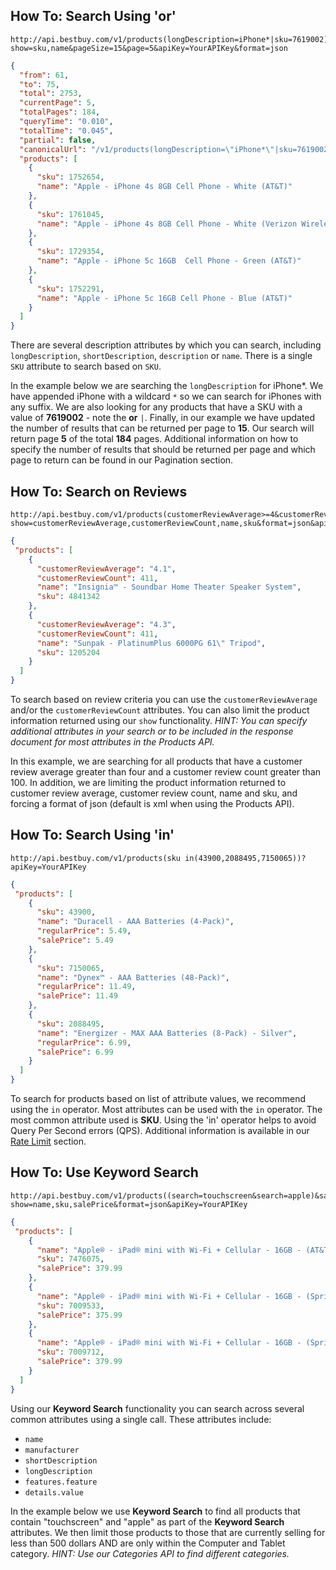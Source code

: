 ## How To: Search Using 'or'
```text
http://api.bestbuy.com/v1/products(longDescription=iPhone*|sku=7619002)?show=sku,name&pageSize=15&page=5&apiKey=YourAPIKey&format=json
```
```json
{
  "from": 61,
  "to": 75,
  "total": 2753,
  "currentPage": 5,
  "totalPages": 184,
  "queryTime": "0.010",
  "totalTime": "0.045",
  "partial": false,
  "canonicalUrl": "/v1/products(longDescription=\"iPhone*\"|sku=7619002)?show=sku,name&page=5&format=json&apiKey=YourAPIKey",
  "products": [
    {
      "sku": 1752654,
      "name": "Apple - iPhone 4s 8GB Cell Phone - White (AT&T)"
    },
    {
      "sku": 1761045,
      "name": "Apple - iPhone 4s 8GB Cell Phone - White (Verizon Wireless)"
    },
    {
      "sku": 1729354,
      "name": "Apple - iPhone 5c 16GB  Cell Phone - Green (AT&T)"
    },
    {
      "sku": 1752291,
      "name": "Apple - iPhone 5c 16GB Cell Phone - Blue (AT&T)"
    }
  ]
}
```

There are several description attributes by which you can search, including `longDescription`, `shortDescription`, `description` or `name`. There is a single `SKU` attribute to search based on `SKU`. 

In the example below we are searching the `longDescription` for iPhone&#42;. We have appended iPhone with a wildcard `*` so we can search for iPhones with any suffix. We are also looking for any products that have a SKU with a value of **7619002** - note the **or** `|`. Finally, in our example we have updated the number of results that can be returned per page to **15**. Our search will return page **5** of the total **184** pages. Additional information on how to specify the number of results that should be returned per page and which page to return can be found in our Pagination section.

## How To: Search on Reviews 
```text
http://api.bestbuy.com/v1/products(customerReviewAverage>=4&customerReviewCount>100)?show=customerReviewAverage,customerReviewCount,name,sku&format=json&apiKey=YourAPIKey
```
```json
{
 "products": [
    {
      "customerReviewAverage": "4.1",
      "customerReviewCount": 411,
      "name": "Insignia™ - Soundbar Home Theater Speaker System",
      "sku": 4841342
    },
    {
      "customerReviewAverage": "4.3",
      "customerReviewCount": 411,
      "name": "Sunpak - PlatinumPlus 6000PG 61\" Tripod",
      "sku": 1205204
    }
  ]
}
```

To search based on review criteria you can use the `customerReviewAverage` and/or the `customerReviewCount` attributes. You can also limit the product information returned using our `show` functionality. *HINT: You can specify additional attributes in your search or to be included in the response document for most attributes in the Products API.* 

In this example, we are searching for all products that have a customer review average greater than four and a customer review count greater than 100. In addition, we are limiting the product information returned to customer review average, customer review count, name and sku, and forcing a format of json (default is xml when using the Products API).

## How To: Search Using 'in'
```text
http://api.bestbuy.com/v1/products(sku in(43900,2088495,7150065))?apiKey=YourAPIKey
```
```json
{
 "products": [
    {
      "sku": 43900,
      "name": "Duracell - AAA Batteries (4-Pack)",
      "regularPrice": 5.49,
      "salePrice": 5.49
    },
    {
      "sku": 7150065,
      "name": "Dynex™ - AAA Batteries (48-Pack)",
      "regularPrice": 11.49,
      "salePrice": 11.49
    },
    {
      "sku": 2088495,
      "name": "Energizer - MAX AAA Batteries (8-Pack) - Silver",
      "regularPrice": 6.99,
      "salePrice": 6.99
    }
  ]
}
```

To search for products based on list of attribute values, we recommend using the `in` operator. Most attributes can be used with the `in` operator. The most common attribute used is **SKU**. Using the 'in' operator helps to avoid Query Per Second errors (QPS). Additional information is available in our <a href="http://developer.bestbuy.com/legal#operationalPolicy" target="_blank">Rate Limit</a> section. 

## How To: Use Keyword Search
```text
http://api.bestbuy.com/v1/products((search=touchscreen&search=apple)&salePrice<500&categoryPath.id=pcmcat209000050006)?show=name,sku,salePrice&format=json&apiKey=YourAPIKey
```
```json
{
 "products": [
    {
      "name": "Apple® - iPad® mini with Wi-Fi + Cellular - 16GB - (AT&T) - Silver/White",
      "sku": 7476075,
      "salePrice": 379.99
    },
    {
      "name": "Apple® - iPad® mini with Wi-Fi + Cellular - 16GB - (Sprint) - Black",
      "sku": 7009533,
      "salePrice": 375.99
    },
    {
      "name": "Apple® - iPad® mini with Wi-Fi + Cellular - 16GB - (Sprint) - Silver/White",
      "sku": 7009712,
      "salePrice": 379.99
    }
  ]
}
```

Using our **Keyword Search** functionality you can search across several common attributes using a single call. These attributes include:

* `name` 
* `manufacturer`
* `shortDescription`
* `longDescription`
* `features.feature` 
* `details.value`

In the example below we use **Keyword Search** to find all products that contain "touchscreen" and "apple" as part of the **Keyword Search** attributes. We then limit those products to those that are currently selling for less than 500 dollars AND are only within the Computer and Tablet category. *HINT: Use our Categories API to find different categories.*
